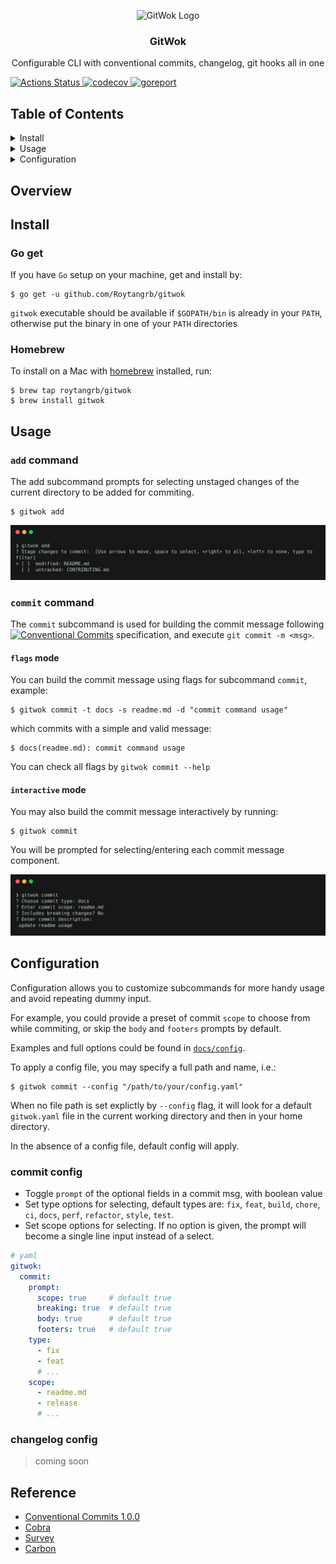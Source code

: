 <p align="center">
  <img alt="GitWok Logo" src="" width="140" height="140" />
  <h3 align="center">GitWok</h3>
  <p align="center">Configurable CLI with conventional commits, changelog, git hooks all in one</p>
</p>

<p>
  <a href="https://github.com/Roytangrb/gitwok/actions">
    <img alt="Actions Status" src="https://github.com/Roytangrb/gitwok/workflows/CI/badge.svg" />
  </a>
  <a href="https://codecov.io/gh/Roytangrb/gitwok">
    <img alt="codecov" src="https://codecov.io/gh/Roytangrb/gitwok/branch/main/graph/badge.svg" />
  </a>
  <a href="https://goreportcard.com/report/github.com/Roytangrb/gitwok">
    <img alt="goreport" src="https://goreportcard.com/badge/github.com/Roytangrb/gitwok" />
  </a>
</p>

## Table of Contents
<details>
<summary>Install</summary>

- [Go get](#go-get)
- [Homebrew](#homebrew)

</details>

<details>
<summary>Usage</summary>

- [`add` command](#add-command)
- [`commit` command](#commit-command)

</details>

<details>
<summary>Configuration</summary>

- [commit](#commit-config)
- [changelog](#changelog-config)

</details>

## Overview

## Install

### Go get

If you have `Go` setup on your machine, get and install by:
```
$ go get -u github.com/Roytangrb/gitwok
```
`gitwok` executable should be available if `$GOPATH/bin` is already in your `PATH`, otherwise put the binary in one of your `PATH` directories

### Homebrew

To install on a Mac with [homebrew](https://brew.sh/) installed, run:
```
$ brew tap roytangrb/gitwok
$ brew install gitwok
```

## Usage

### `add` command

The add subcommand prompts for selecting unstaged changes of the current directory to be added for commiting.
```
$ gitwok add
```
![add command capture](docs/images/add.png)

### `commit` command

The `commit` subcommand is used for building the commit message following <a href="https://www.conventionalcommits.org/en/v1.0.0/" target="_blank"><img alt="Conventional Commits" src="https://img.shields.io/badge/Conventional%20Commits-1.0.0-yellow.svg" /></a> specification, and execute `git commit -m <msg>`.

#### `flags` mode

You can build the commit message using flags for subcommand `commit`, example: 
```
$ gitwok commit -t docs -s readme.md -d "commit command usage"
```
which commits with a simple and valid message:
```
$ docs(readme.md): commit command usage
```
You can check all flags by `gitwok commit --help`

#### `interactive` mode

You may also build the commit message interactively by running:
```
$ gitwok commit
```
You will be prompted for selecting/entering each commit message component.

![commit command capture](docs/images/commit.png)

## Configuration

Configuration allows you to customize subcommands for more handy usage and avoid repeating dummy input.

For example, you could provide a preset of commit `scope` to choose from while commiting, or skip the `body` and `footers` prompts by default.

Examples and full options could be found in [`docs/config`](https://github.com/Roytangrb/gitwok/tree/main/docs/config/).

To apply a config file, you may specify a full path and name, i.e.:
```
$ gitwok commit --config "/path/to/your/config.yaml"
```
When no file path is set explictly by `--config` flag, it will look for a default `gitwok.yaml` file in the current working directory and then in your home directory.

In the absence of a config file, default config will apply.

### commit config

* Toggle `prompt` of the optional fields in a commit msg, with boolean value
* Set type options for selecting, default types are: `fix`, `feat`, `build`, `chore`, `ci`, `docs`, `perf`, `refactor`, `style`, `test`.
* Set scope options for selecting. If no option is given, the prompt will become a single line input instead of a select.

```yml
# yaml
gitwok:
  commit:
    prompt:
      scope: true     # default true
      breaking: true  # default true
      body: true      # default true
      footers: true   # default true
    type:
      - fix
      - feat
      # ...
    scope:
      - readme.md
      - release
      # ...
```

### changelog config

> coming soon

## Reference
* [Conventional Commits 1.0.0](https://www.conventionalcommits.org/en/v1.0.0/)
* [Cobra](https://github.com/spf13/cobra)
* [Survey](https://github.com/AlecAivazis/survey)
* [Carbon](https://carbon.now.sh/)